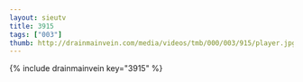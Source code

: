 ```yaml
--- 
layout: sieutv
title: 3915
tags: ["003"]
thumb: http://drainmainvein.com/media/videos/tmb/000/003/915/player.jpg
---
```

{% include drainmainvein key="3915" %} 
